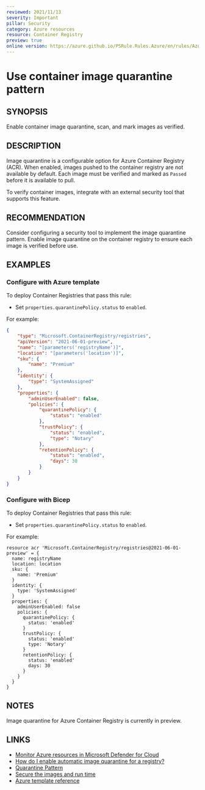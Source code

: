 ```yaml
---
reviewed: 2021/11/13
severity: Important
pillar: Security
category: Azure resources
resource: Container Registry
preview: true
online version: https://azure.github.io/PSRule.Rules.Azure/en/rules/Azure.ACR.Quarantine/
---
```


# Use container image quarantine pattern

## SYNOPSIS

Enable container image quarantine, scan, and mark images as verified.

## DESCRIPTION

Image quarantine is a configurable option for Azure Container Registry (ACR).
When enabled, images pushed to the container registry are not available by default.
Each image must be verified and marked as `Passed` before it is available to pull.

To verify container images, integrate with an external security tool that supports this feature.

## RECOMMENDATION

Consider configuring a security tool to implement the image quarantine pattern.
Enable image quarantine on the container registry to ensure each image is verified before use.

## EXAMPLES

### Configure with Azure template

To deploy Container Registries that pass this rule:

- Set `properties.quarantinePolicy.status` to `enabled`.

For example:

```json
{
    "type": "Microsoft.ContainerRegistry/registries",
    "apiVersion": "2021-06-01-preview",
    "name": "[parameters('registryName')]",
    "location": "[parameters('location')]",
    "sku": {
        "name": "Premium"
    },
    "identity": {
        "type": "SystemAssigned"
    },
    "properties": {
        "adminUserEnabled": false,
        "policies": {
            "quarantinePolicy": {
                "status": "enabled"
            },
            "trustPolicy": {
                "status": "enabled",
                "type": "Notary"
            },
            "retentionPolicy": {
                "status": "enabled",
                "days": 30
            }
        }
    }
}
```

### Configure with Bicep

To deploy Container Registries that pass this rule:

- Set `properties.quarantinePolicy.status` to `enabled`.

For example:

```bicep
resource acr 'Microsoft.ContainerRegistry/registries@2021-06-01-preview' = {
  name: registryName
  location: location
  sku: {
    name: 'Premium'
  }
  identity: {
    type: 'SystemAssigned'
  }
  properties: {
    adminUserEnabled: false
    policies: {
      quarantinePolicy: {
        status: 'enabled'
      }
      trustPolicy: {
        status: 'enabled'
        type: 'Notary'
      }
      retentionPolicy: {
        status: 'enabled'
        days: 30
      }
    }
  }
}
```

## NOTES

Image quarantine for Azure Container Registry is currently in preview.

## LINKS

- [Monitor Azure resources in Microsoft Defender for Cloud](https://learn.microsoft.com/azure/architecture/framework/security/monitor-resources#containers)
- [How do I enable automatic image quarantine for a registry?](https://docs.microsoft.com/azure/container-registry/container-registry-faq#how-do-i-enable-automatic-image-quarantine-for-a-registry-)
- [Quarantine Pattern](https://github.com/Azure/acr/tree/main/docs/preview/quarantine)
- [Secure the images and run time](https://docs.microsoft.com/azure/aks/operator-best-practices-container-image-management#secure-the-images-and-run-time)
- [Azure template reference](https://docs.microsoft.com/azure/templates/microsoft.containerregistry/registries)
